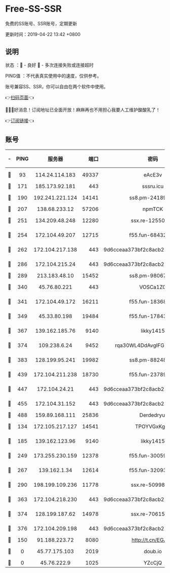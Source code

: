 # Free-SS-SSR

免费的SS账号、SSR账号，定期更新

更新时间：2019-04-22 13:42 +0800

## 说明

状态     ：🙂 - 良好 🙁 - 多次连接失败或连接超时

PING值   ：不代表真实使用中的速度，仅供参考。

账号兼容SS、SSR，你可以自由在两个软件中使用。

👉[扫码页面](https://liesauer.github.io/Free-SS-SSR/)👈

🎉🎉🎉好消息！订阅地址已全面开放！麻麻再也不用担心我要人工维护酸酸乳了！

👉[订阅链接](https://www.liesauer.net/yogurt/subscribe?ACCESS_TOKEN=DAYxR3mMaZAsaqUb)👈

## 账号

|-|PING|服务器|端口|密码|加密方式|区域|
|:----:|:----:|:-----:|-----:|:----:|:----:|:----:|
|🙂|93|114.24.114.183|49337|eAcE3v|chacha20-ietf|TW|
|🙂|171|185.173.92.181|443|sssru.icu|rc4-md5|RU|
|🙂|190|192.241.221.124|14141|ss8.pm-24189399|aes-256-cfb|US|
|🙂|207|138.68.233.12|57206|npmTCK|rc4-md5|US|
|🙂|251|134.209.48.248|12280|ssx.re-12550293|aes-256-cfb|US|
|🙂|254|172.104.49.207|12715|f55.fun-68432861|aes-256-cfb|SG|
|🙂|262|172.104.217.138|443|9d6cceaa373bf2c8acb22e60b6a58be6|aes-256-cfb|US|
|🙂|286|172.104.215.24|443|9d6cceaa373bf2c8acb22e60b6a58be6|aes-256-cfb|US|
|🙂|289|213.183.48.10|15452|ss8.pm-98067260|rc4-md5|RU|
|🙂|340|45.76.80.221|443|VOSCa1ZG|aes-256-cfb|DE|
|🙂|341|172.104.49.172|16211|f55.fun-18368784|aes-256-cfb|SG|
|🙂|349|45.33.80.198|19484|f55.fun-17843218|aes-256-cfb|US|
|🙂|367|139.162.185.76|9140|likky1415|aes-256-cfb|DE|
|🙂|374|109.238.6.24|9452|rqa30WL4DdAvgIFG6Fs3znzTa|aes-256-cfb|FR|
|🙂|383|128.199.95.241|19982|ss8.pm-88248816|aes-256-cfb|SG|
|🙂|439|172.104.211.238|18730|f55.fun-23789353|aes-256-cfb|US|
|🙂|447|172.104.24.21|443|9d6cceaa373bf2c8acb22e60b6a58be6|aes-256-cfb|US|
|🙂|455|172.104.31.152|443|9d6cceaa373bf2c8acb22e60b6a58be6|aes-256-cfb|US|
|🙂|488|159.89.168.111|25836|Derdedryuj|chacha20|IN|
|🙂|134|172.105.217.127|14541|TPOYVGxKglpi|aes-256-cfb|JP|
|🙂|185|139.162.123.96|9140|likky1415|aes-256-cfb|JP|
|🙂|249|173.255.230.159|12378|f55.fun-30059944|aes-256-cfb|US|
|🙂|267|139.162.1.34|12614|f55.fun-32093873|aes-256-cfb|SG|
|🙂|290|198.199.109.236|11778|ssx.re-50998611|aes-256-cfb|US|
|🙂|363|172.104.218.230|443|9d6cceaa373bf2c8acb22e60b6a58be6|aes-256-cfb|US|
|🙂|374|128.199.187.62|14978|ssx.re-70615001|aes-256-cfb|SG|
|🙂|376|172.104.209.198|443|9d6cceaa373bf2c8acb22e60b6a58be6|aes-256-cfb|US|
|🙁|150|91.188.223.72|8080|http://t.cn/EGJIyrl|rc4-md5|RU|
|🙁|0|45.77.175.103|2019|doub.io|aes-128-ctr|SG|
|🙁|0|45.76.222.9|1025|YZcCjQ|rc4-md5|JP|
